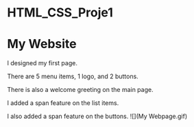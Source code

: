 # HTML_CSS_Proje1
<h1> My Website </h1>
I designed my first page.

There are 5 menu items, 1 logo, and 2 buttons.

There is also a welcome greeting on the main page.

I added a span feature on the list items.

I also added a span feature on the buttons.
![](My Webpage.gif)
